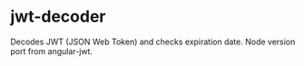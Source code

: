 # jwt-decoder
Decodes JWT (JSON Web Token) and checks expiration date. Node version port from angular-jwt.
